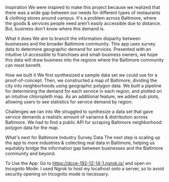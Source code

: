 Inspiration
We were inspired to make this project because we realized that there was a wide gap between our needs for different types of restaurants & clothing stores around campus. It's a problem across Baltimore, where the goods & services people need aren't easily accessible due to distance. But, business don't know where this demand is.

What it does
We aim to branch the information disparity between businesses and the broader Baltimore community. This app uses survey data to determine geographic demand for services. Presented with an intuitive UI accessible to franchises and small-business owners, we hope this data will draw business into the regions where the Baltimore community can most benefit.

How we built it
We first synthesized a sample data set we could use for a proof-of-concept. Then, we constructed a map of Baltimore, dividing the city into neighborhoods using geographic polygon data. We built a pipeline for determining the demand for each service in each region, and plotted on an intuitive chloropleth map. As an additional feature, we added sub plots, allowing users to see statistics for service demand by region.

Challenges we ran into
We struggled to synthesize a data set that gave service demands a realistic amount of variance & distribution across Baltimore. We had to find a public API for scraping Baltimore neighborhood polygon data for the map.

What's next for Baltimore Industry Survey Data
The next step is scaling up the app to more industries & collecting real data in Baltimore, helping us equitably bridge the information gap between businesses and the Baltimore community and beyond.

To Use the App: 
Go to https://dcce-192-12-14-1.ngrok.io/ and open on Incognito Mode. I used Ngrok to host my localhost onto a server, so to avoid security opening on Incognito mode is necessary.
